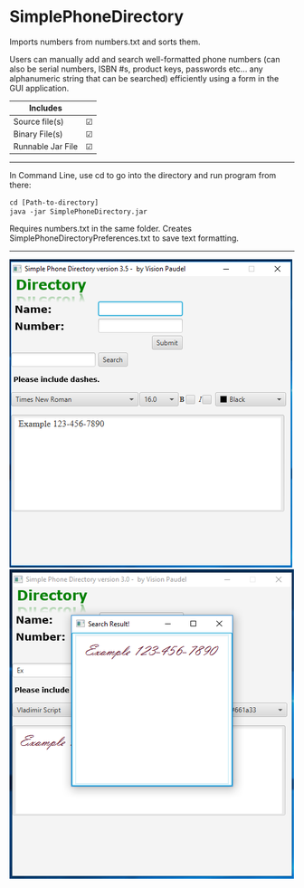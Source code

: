 # SimplePhoneDirectory

Imports numbers from numbers.txt and sorts them.

Users can manually add and search well-formatted phone numbers (can also be serial numbers, ISBN #s, product keys, passwords etc... any alphanumeric string that can be searched) efficiently using a form in the GUI application.


| Includes           |        |
| ------------------ | ------:|
| Source file(s)     |&#9745; |
| Binary File(s)     |&#9745; |
| Runnable Jar File  |&#9745; |

---
In Command Line, use cd to go into the directory and run program from there:
```command line
cd [Path-to-directory]
java -jar SimplePhoneDirectory.jar
```
Requires numbers.txt in the same folder.
Creates SimplePhoneDirectoryPreferences.txt to save text formatting.

---
<img src="https://github.com/Vision-Paudel/SimplePhoneDirectory/blob/master/GUI%201.png" alt="Image could not be displayed">
<img src="https://github.com/Vision-Paudel/SimplePhoneDirectory/blob/master/GUI%20A2.png" alt="Image could not be displayed">
